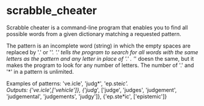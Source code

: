 # scrabble_cheater

Scrabble cheater is a command-line program that enables you to find all possible words from a given dictionary matching a requested pattern. 
 
The pattern is an incomplete word (string) in which the empty spaces are replaced by '.' or '*'.  '.' tells the program to search for all words with the same letters as the pattern and any letter in place of '.' . '*' doesn the same, but it makes the program to look for any number of letters. The number of '.' and '*' in a pattern is unlimited.

Examples of patterns: 've.icle', 'judg*', 'ep.ste*ic'.  
Outputs: {'ve.icle',['vehicle']}, {'judg*', ['judge', 'judges', 'judgement', 'judgemental', 'judgements', 'judgy']}, {'ep.ste*ic', ['epistemic']}
